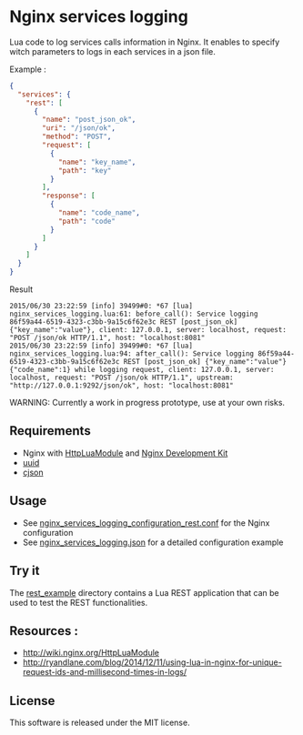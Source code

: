 # Nginx services logging

Lua code to log services calls information in Nginx. It enables to specify witch parameters to logs in each services in a json file.

Example :

```json
{
  "services": {
    "rest": [
      {
        "name": "post_json_ok",
        "uri": "/json/ok",
        "method": "POST",
        "request": [
          {
            "name": "key_name",
            "path": "key"
          }
        ],
        "response": [
          {
            "name": "code_name",
            "path": "code"
          }
        ]
      }
    ]
  }
}
```

Result
```
2015/06/30 23:22:59 [info] 39499#0: *67 [lua] nginx_services_logging.lua:61: before_call(): Service logging 86f59a44-6519-4323-c3bb-9a15c6f62e3c REST [post_json_ok] {"key_name":"value"}, client: 127.0.0.1, server: localhost, request: "POST /json/ok HTTP/1.1", host: "localhost:8081"
2015/06/30 23:22:59 [info] 39499#0: *67 [lua] nginx_services_logging.lua:94: after_call(): Service logging 86f59a44-6519-4323-c3bb-9a15c6f62e3c REST [post_json_ok] {"key_name":"value"} {"code_name":1} while logging request, client: 127.0.0.1, server: localhost, request: "POST /json/ok HTTP/1.1", upstream: "http://127.0.0.1:9292/json/ok", host: "localhost:8081"
```


WARNING: Currently a work in progress prototype, use at your own risks.

## Requirements
- Nginx with [HttpLuaModule](http://wiki.nginx.org/HttpLuaModule) and [Nginx Development Kit](https://github.com/simpl/ngx_devel_kit)
- [uuid](https://github.com/Tieske/uuid)
- [cjson](http://www.kyne.com.au/~mark/software/lua-cjson.php)

## Usage

- See [nginx_services_logging_configuration_rest.conf](nginx_services_logging_configuration_rest.conf) for the Nginx configuration
- See [nginx_services_logging.json](nginx_services_logging.json) for a detailed configuration example

## Try it

The [rest_example](rest_example) directory contains a Lua REST application that can be used to test the REST functionalities.

## Resources :
- http://wiki.nginx.org/HttpLuaModule
- http://ryandlane.com/blog/2014/12/11/using-lua-in-nginx-for-unique-request-ids-and-millisecond-times-in-logs/

## License

This software is released under the MIT license.
